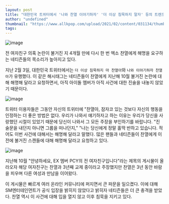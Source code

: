 ```yaml
---
layout: post
title: "대한민국 트위터에서 '나와 찬열 이야기하자' '더 이상 침묵하지 말자' 등의 트렌드를 확인할 수 있다."
author: "undefined"
thumbnail: "https://www.allkpop.com/upload/2021/02/content/031134/thumb/1612370061-image.png"
tags: 
---
```



![image](https://www.allkpop.com/upload/2021/02/content/031134/1612370061-image.png)

전 여자친구 의혹 논란이 불거진 지 4개월 만에 다시 한 번 엑소 찬열에게 해명을 요구하는 네티즌들의 목소리가 높아지고 있다.

지난 2월 3일, 대한민국 트위터에서는 `더 이상 침묵하지 마 찬열아`와 `나와 이야기하자 찬열아`가 유행했다. 이 같은 해시태그는 네티즌들이 찬열에게 지난해 10월 불거진 논란에 대해 해명해 달라고 요청하면서, 아직 아이돌 멤버가 아직 사건에 대한 진술을 내놓지 않았기 때문이다.

![image](https://www.allkpop.com/upload/2021/02/content/031143/1612370593-image.png)

트위터 이용자들은 그동안 자신의 트위터에 "찬열아, 잠자코 있는 것보다 자신의 행동을 인정하는 더 좋은 방법은 없다. 우리가 나와서 얘기하자고 하는 이유는 우리가 당신을 사랑했던 시절이 있었기 때문에 당신이 나와서 그 모든 주장을 부인하기를 바랍니다. "진술문을 내던지 아니면 그룹을 떠나던지," "나는 당신에게 정말 홀딱 반하고 있습니다. 적어도 이번 사건에 대해서는 해명해 달라고 말했다. 많은 팬들과 네티즌들이 찬열에게 이전에 불거진 스캔들에 대해 해명해 달라고 요청하고 있다.

![image](https://www.allkpop.com/upload/2021/02/content/031146/1612370819-image.png)

지난해 10월 "안녕하세요, EX 멤버 PCY의 전 여자친구입니다"라는 제목의 게시물이 올라오자 해당 여자친구는 찬열과 3년째 교제 중이라고 주장했지만 찬열은 3년 동안 바람을 피우며 다른 여성과 만남을 이어왔다.

이 게시물은 빠르게 여러 온라인 커뮤니티에 퍼지면서 큰 파문을 일으켰다. 이에 대해 SM엔터테인먼트가 공식 입장을 밝히지 않았다고 밝히자 네티즌들은 더 큰 충격을 받았다. 찬열 역시 이 사건에 대해 입을 열지 않고 이후 침묵을 지키고 있다.